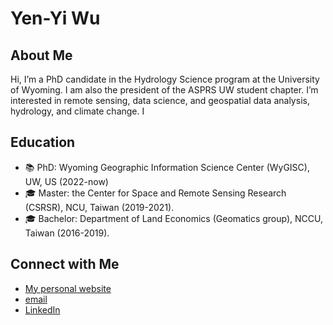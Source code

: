 # Yen-Yi Wu

## About Me
Hi, I’m a PhD candidate in the Hydrology Science program at the University of Wyoming. I am also the president of the ASPRS UW student chapter. I’m interested in remote sensing, data science, and geospatial data analysis, hydrology, and climate change. I 

## Education
- 📚 PhD: Wyoming Geographic Information Science Center (WyGISC), UW, US (2022-now)
- 🎓 Master: the Center for Space and Remote Sensing Research (CSRSR), NCU, Taiwan (2019-2021).
- 🎓 Bachelor: Department of Land Economics (Geomatics group), NCCU, Taiwan (2016-2019).

## Connect with Me
- [My personal website](https://yenyiwu.wordpress.com/)
- [email](mailto:ywu10@uwyo.edu)
- [LinkedIn](https://www.linkedin.com/in/yen-yi-wu/)
